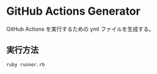 # GitHub Actions Generator

GitHub Actions を実行するための yml ファイルを生成する。

## 実行方法

```bash
ruby runner.rb
```
